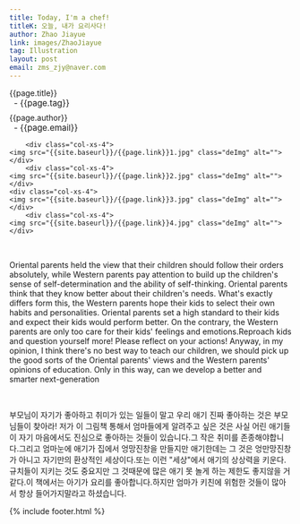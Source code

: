 ```yaml
---
title: Today, I'm a chef!
titleK: 오늘, 내가 요리사다!
author: Zhao Jiayue
link: images/ZhaoJiayue
tag: Illustration
layout: post
email: zms_zjy@naver.com
---	
```


<div class="container">

<div class="deDep">
{{page.title}}<br>
<p style="font-size:15px; margin:0px; padding:0px 0px 0px 8px; margin:0px 0px 8px 0px;">- {{page.tag}}</p>
{{page.author}}<br>
<p style="font-size:15px; margin:0px; padding:0px 0px 0px 8px;">- {{page.email}}</p>
</div>


<div class="row" class="imgcolor">
	
		<div class="col-xs-4">
	<img src="{{site.baseurl}}/{{page.link}}1.jpg" class="deImg" alt=""></div>
		<div class="col-xs-4">
	<img src="{{site.baseurl}}/{{page.link}}2.jpg" class="deImg" alt=""></div>
	<div class="col-xs-4">
	<img src="{{site.baseurl}}/{{page.link}}3.jpg" class="deImg" alt=""></div>
		<div class="col-xs-4">
	<img src="{{site.baseurl}}/{{page.link}}4.jpg" class="deImg" alt=""></div>
	
</div>
<br>

<div class="det lato">



Oriental parents held the view that their children should follow their orders absolutely, while Western parents pay attention to build up the children's sense of self-determination and the ability of self-thinking. Oriental parents think that they know better about their children's needs. What's exactly differs form this, the Western parents hope their kids to select their own habits and personalities. Oriental parents set a high standard to their kids and expect their kids would perform better. On the contrary, the Western parents are only too care for their kids' feelings and emotions.Reproach kids and question yourself more! Please reflect on your actions! Anyway, in my opinion, I think there's no best way to teach our children, we should pick up the good sorts of the Oriental parents' views and the Western parents' opinions of education. Only in this way, can we develop a better and smarter next-generation



</div>

<br>


<div class="noto">

부모님이 자기가 좋아하고 취미가 있는 일들이 말고 우리 애기 진짜 좋아하는 것은 부모님들이 찾아라! 저가 이 그림책 통해서 엄마들에게 알려주고 싶은 것은 사실 어린 애기들이 자기 마음에서도 진심으로 좋아하는 것들이 있습니다.그 작은 취미를 존종해야합니다.그리고 엄마눈에 애기가 집에서 엉망진창을 만들지만 애기한데는 그 것은 엉만망진창가 아니고 자기만의 환상적인 세상이다.또는 이런 "세상"에서 애기의 상상력을 키운다. 규치들이 지키는 것도 중요지만 그 것때문에 많은 애기 못 놀게 하는 제한도 좋지않을 거 같다.이 책에서는 아기가 요리를 좋아합니다.하지만 엄마가 키친에 위험한 것들이 많아서 항상 들어가지말라고 하셨습니다. 

</div>


	

</div> 

{% include footer.html %}